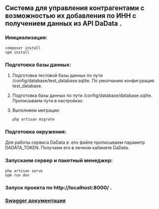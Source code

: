 ## Cистема для управления контрагентами с возможностью их добавления по ИНН с получением данных из API DaData .

### Инициализация:

    composer install
    npm install

### Подготовка базы данных:

1. Подготовка тестовой базы данных по пути /config/database/test_database.sqlite. По умолчанию конфигурация test_database.
2. Подготовка  базы данных по пути /config/database/database.sqlite. Прописываем пути в настройках.
3. Выполняем миграции:

    ```
    php artisan migrate
    ```
### Подготовка окружения: 

  Для работы сервиса DaData в .env файле прописываем параметр DADATA_TOKEN. Получаем его в личном кабинете DaData.

### Запускаем сервер и пакетный менеджер:

    php artisan serve
    npm run dev

### Запуск проекта по http://localhost:8000/ .

### [Swagger документация](http://localhost:8000/api/documentation)



